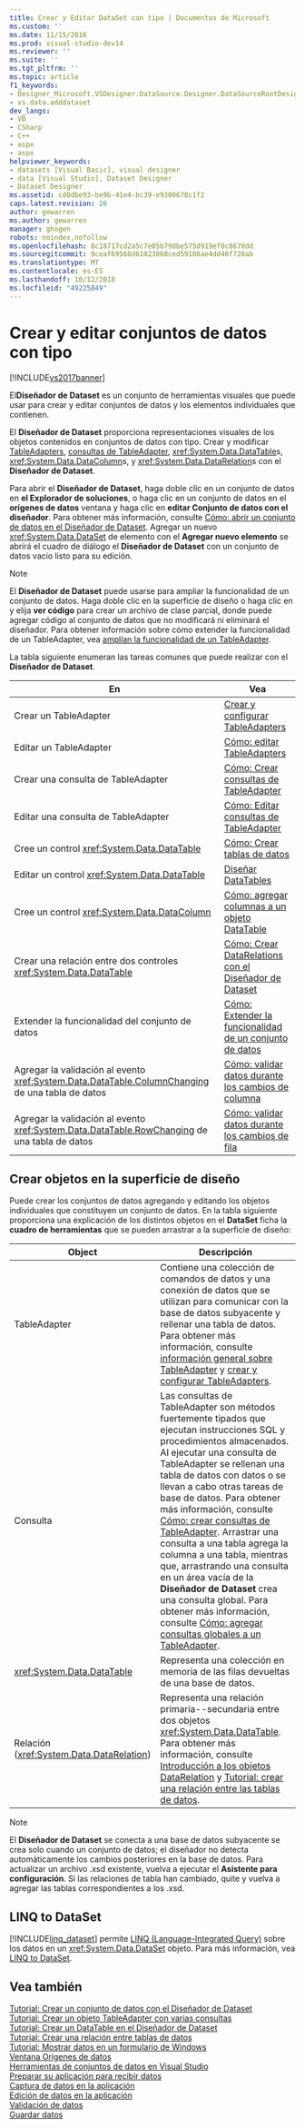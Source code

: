 ```yaml
---
title: Crear y Editar DataSet con tipo | Documentos de Microsoft
ms.custom: ''
ms.date: 11/15/2016
ms.prod: visual-studio-dev14
ms.reviewer: ''
ms.suite: ''
ms.tgt_pltfrm: ''
ms.topic: article
f1_keywords:
- Designer_Microsoft.VSDesigner.DataSource.Designer.DataSourceRootDesigner
- vs.data.adddataset
dev_langs:
- VB
- CSharp
- C++
- aspx
- aspx
helpviewer_keywords:
- datasets [Visual Basic], visual designer
- data [Visual Studio], Dataset Designer
- Dataset Designer
ms.assetid: cd0dbe93-be9b-41e4-bc39-e9300678c1f2
caps.latest.revision: 26
author: gewarren
ms.author: gewarren
manager: ghogen
robots: noindex,nofollow
ms.openlocfilehash: 8c18717cd2a5c7e05b79dbe575d919ef0c8670dd
ms.sourcegitcommit: 9ceaf69568d61023868ced59108ae4dd46f720ab
ms.translationtype: MT
ms.contentlocale: es-ES
ms.lasthandoff: 10/12/2018
ms.locfileid: "49225849"
---
```

# <a name="creating-and-editing-typed-datasets"></a>Crear y editar conjuntos de datos con tipo
[!INCLUDE[vs2017banner](../includes/vs2017banner.md)]

El**Diseñador de Dataset** es un conjunto de herramientas visuales que puede usar para crear y editar conjuntos de datos y los elementos individuales que contienen.  
  
 El **Diseñador de Dataset** proporciona representaciones visuales de los objetos contenidos en conjuntos de datos con tipo. Crear y modificar [TableAdapters](../data-tools/tableadapter-overview.md), [consultas de TableAdapter](../data-tools/how-to-create-tableadapter-queries.md), <xref:System.Data.DataTable>s, <xref:System.Data.DataColumn>s, y <xref:System.Data.DataRelation>s con el **Diseñador de Dataset**.  
  
 Para abrir el **Diseñador de Dataset**, haga doble clic en un conjunto de datos en **el Explorador de soluciones**, o haga clic en un conjunto de datos en el **orígenes de datos** ventana y haga clic en **editar Conjunto de datos con el diseñador**. Para obtener más información, consulte [Cómo: abrir un conjunto de datos en el Diseñador de Dataset](http://msdn.microsoft.com/library/36fc266f-365b-42cb-aebb-c993dc2c47c3). Agregar un nuevo <xref:System.Data.DataSet> de elemento con el **Agregar nuevo elemento** se abrirá el cuadro de diálogo el **Diseñador de Dataset** con un conjunto de datos vacío listo para su edición.  
  
> [!NOTE]
>  El **Diseñador de Dataset** puede usarse para ampliar la funcionalidad de un conjunto de datos. Haga doble clic en la superficie de diseño o haga clic en y elija **ver código** para crear un archivo de clase parcial, donde puede agregar código al conjunto de datos que no modificará ni eliminará el diseñador. Para obtener información sobre cómo extender la funcionalidad de un TableAdapter, vea [amplían la funcionalidad de un TableAdapter](../data-tools/extend-the-functionality-of-a-tableadapter.md).  
  
 La tabla siguiente enumeran las tareas comunes que puede realizar con el **Diseñador de Dataset**.  
  
|En|Vea|  
|--------|---------|  
|Crear un TableAdapter|[Crear y configurar TableAdapters](../data-tools/create-and-configure-tableadapters.md)|  
|Editar un TableAdapter|[Cómo: editar TableAdapters](http://msdn.microsoft.com/library/ca178745-e35a-45f1-a395-23cddfd8f855)|  
|Crear una consulta de TableAdapter|[Cómo: Crear consultas de TableAdapter](../data-tools/how-to-create-tableadapter-queries.md)|  
|Editar una consulta de TableAdapter|[Cómo: Editar consultas de TableAdapter](../data-tools/how-to-edit-tableadapter-queries.md)|  
|Cree un control <xref:System.Data.DataTable>|[Cómo: Crear tablas de datos](../data-tools/how-to-create-data-tables.md)|  
|Editar un control <xref:System.Data.DataTable>|[Diseñar DataTables](../data-tools/designing-datatables.md)|  
|Cree un control <xref:System.Data.DataColumn>|[Cómo: agregar columnas a un objeto DataTable](http://msdn.microsoft.com/library/8ca21f77-b99a-47a7-a656-7cfd7a1bd9df)|  
|Crear una relación entre dos controles <xref:System.Data.DataTable>|[Cómo: Crear DataRelations con el Diseñador de Dataset](http://msdn.microsoft.com/library/a3ab4803-0b50-4b74-9920-ab20bfbf1aa2)|  
|Extender la funcionalidad del conjunto de datos|[Cómo: Extender la funcionalidad de un conjunto de datos](http://msdn.microsoft.com/library/dfbc21eb-7ea2-4942-addd-49677f5493be)|  
|Agregar la validación al evento <xref:System.Data.DataTable.ColumnChanging> de una tabla de datos|[Cómo: validar datos durante los cambios de columna](http://msdn.microsoft.com/library/a2680600-67b6-4a40-a77e-b5bc638281c5)|  
|Agregar la validación al evento <xref:System.Data.DataTable.RowChanging> de una tabla de datos|[Cómo: validar datos durante los cambios de fila](http://msdn.microsoft.com/library/afc03c77-dfed-4302-9376-929400468ecc)|  
  
## <a name="creating-objects-on-the-design-surface"></a>Crear objetos en la superficie de diseño  
 Puede crear los conjuntos de datos agregando y editando los objetos individuales que constituyen un conjunto de datos. En la tabla siguiente proporciona una explicación de los distintos objetos en el **DataSet** ficha la **cuadro de herramientas** que se pueden arrastrar a la superficie de diseño:  
  
|Object|Descripción|  
|------------|-----------------|  
|TableAdapter|Contiene una colección de comandos de datos y una conexión de datos que se utilizan para comunicar con la base de datos subyacente y rellenar una tabla de datos. Para obtener más información, consulte [información general sobre TableAdapter](../data-tools/tableadapter-overview.md) y [crear y configurar TableAdapters](../data-tools/create-and-configure-tableadapters.md).|  
|Consulta|Las consultas de TableAdapter son métodos fuertemente tipados que ejecutan instrucciones SQL y procedimientos almacenados. Al ejecutar una consulta de TableAdapter se rellenan una tabla de datos con datos o se llevan a cabo otras tareas de base de datos. Para obtener más información, consulte [Cómo: crear consultas de TableAdapter](../data-tools/how-to-create-tableadapter-queries.md). Arrastrar una consulta a una tabla agrega la columna a una tabla, mientras que, arrastrando una consulta en un área vacía de la **Diseñador de Dataset** crea una consulta global. Para obtener más información, consulte [Cómo: agregar consultas globales a un TableAdapter](../data-tools/how-to-add-global-queries-to-a-tableadapter.md).|  
|<xref:System.Data.DataTable>|Representa una colección en memoria de las filas devueltas de una base de datos.|  
|Relación (<xref:System.Data.DataRelation>) |Representa una relación primaria--secundaria entre dos objetos <xref:System.Data.DataTable>. Para obtener más información, consulte [Introducción a los objetos DataRelation](http://msdn.microsoft.com/library/89d8a881-8265-41f2-a88b-61311ab06192) y [Tutorial: crear una relación entre las tablas de datos](http://msdn.microsoft.com/library/9b3f1c87-7098-4ed4-a710-cde8f8059f82).|  
  
> [!NOTE]
>  El **Diseñador de Dataset** se conecta a una base de datos subyacente se crea solo cuando un conjunto de datos; el diseñador no detecta automáticamente los cambios posteriores en la base de datos. Para actualizar un archivo .xsd existente, vuelva a ejecutar el **Asistente para configuración**. Si las relaciones de tabla han cambiado, quite y vuelva a agregar las tablas correspondientes a los .xsd.  
  
## <a name="linq-to-dataset"></a>LINQ to DataSet  
 [!INCLUDE[linq_dataset](../includes/linq-dataset-md.md)] permite [LINQ (Language-Integrated Query)](http://msdn.microsoft.com/library/a73c4aec-5d15-4e98-b962-1274021ea93d) sobre los datos en un <xref:System.Data.DataSet> objeto. Para más información, vea [LINQ to DataSet](http://msdn.microsoft.com/library/743e3755-3ecb-45a2-8d9b-9ed41f0dcf17).  
  
## <a name="see-also"></a>Vea también  
 [Tutorial: Crear un conjunto de datos con el Diseñador de Dataset](../data-tools/walkthrough-creating-a-dataset-with-the-dataset-designer.md)   
 [Tutorial: Crear un objeto TableAdapter con varias consultas](../data-tools/walkthrough-creating-a-tableadapter-with-multiple-queries.md)   
 [Tutorial: Crear un DataTable en el Diseñador de Dataset](../data-tools/walkthrough-creating-a-datatable-in-the-dataset-designer.md)   
 [Tutorial: Crear una relación entre tablas de datos](http://msdn.microsoft.com/library/9b3f1c87-7098-4ed4-a710-cde8f8059f82)   
 [Tutorial: Mostrar datos en un formulario de Windows](../data-tools/walkthrough-displaying-data-on-a-windows-form.md)   
 [Ventana Orígenes de datos](http://msdn.microsoft.com/library/0d20f699-cc95-45b3-8ecb-c7edf1f67992)   
 [Herramientas de conjuntos de datos en Visual Studio](../data-tools/dataset-tools-in-visual-studio.md)   
 [Preparar su aplicación para recibir datos](http://msdn.microsoft.com/library/c17bdb7e-c234-4f2f-9582-5e55c27356ad)   
 [Captura de datos en la aplicación](../data-tools/fetching-data-into-your-application.md)   
 [Edición de datos en la aplicación](../data-tools/editing-data-in-your-application.md)   
 [Validación de datos](http://msdn.microsoft.com/library/b3a9ee4e-5d4d-4411-9c56-c811f2b4ee7e)   
 [Guardar datos](../data-tools/saving-data.md)
